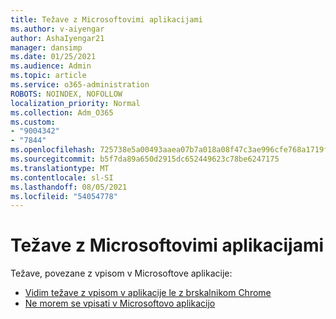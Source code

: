 ```yaml
---
title: Težave z Microsoftovimi aplikacijami
ms.author: v-aiyengar
author: AshaIyengar21
manager: dansimp
ms.date: 01/25/2021
ms.audience: Admin
ms.topic: article
ms.service: o365-administration
ROBOTS: NOINDEX, NOFOLLOW
localization_priority: Normal
ms.collection: Adm_O365
ms.custom:
- "9004342"
- "7844"
ms.openlocfilehash: 725738e5a00493aaea07b7a018a08f47c3ae996cfe768a1719f38e8557370348
ms.sourcegitcommit: b5f7da89a650d2915dc652449623c78be6247175
ms.translationtype: MT
ms.contentlocale: sl-SI
ms.lasthandoff: 08/05/2021
ms.locfileid: "54054778"
---
```

# <a name="issues-with-microsoft-applications"></a>Težave z Microsoftovimi aplikacijami

Težave, povezane z vpisom v Microsoftove aplikacije:

- [Vidim težave z vpisom v aplikacije le z brskalnikom Chrome](https://docs.microsoft.com/office365/troubleshoot/miscellaneous/chrome-behavior-affects-applications) 
- [Ne morem se vpisati v Microsoftovo aplikacijo](https://docs.microsoft.com/azure/active-directory/application-sign-in-problem-first-party-microsoft/?WT.mc_id=UI_AAD_Apps_Sign_In_Support_L2_MicrosoftApp)
